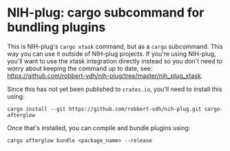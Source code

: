 # NIH-plug: cargo subcommand for bundling plugins

This is NIH-plug's `cargo xtask` command, but as a `cargo` subcommand. This way
you can use it outside of NIH-plug projects. If you're using NIH-plug, you'll
want to use the xtask integration directly instead so you don't need to worry
about keeping the command up to date, see:
<https://github.com/robbert-vdh/nih-plug/tree/master/nih_plug_xtask>.

Since this has not yet been published to `crates.io`, you'll need to install
this using:

```shell
cargo install --git https://github.com/robbert-vdh/nih-plug.git cargo-afterglow
```

Once that's installed, you can compile and bundle plugins using:

```shell
cargo afterglow bundle <package_name> --release
```
